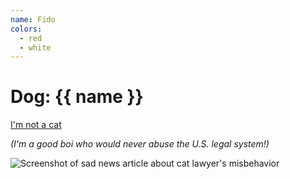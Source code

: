 ```yaml
---
name: Fido
colors:
  - red
  - white
---
```


# Dog:  {{ name }}

[I'm not a cat](https://reason.com/2021/02/10/zoom-cat-lawyer-rod-ponton-used-federal-agents-to-torment-former-lover-drug-raids-bogus-charges/)

_(I'm a good boi who would never abuse the U.S. legal system!)_

![Screenshot of sad news article about cat lawyer's misbehavior](https://katiekodes.com/images/screenshot-zoom-cat-lawyer.png)